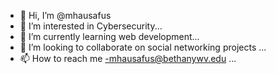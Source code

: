 - 👋 Hi, I’m @mhausafus
- 👀 I’m interested in Cybersecurity...
- 🌱 I’m currently learning web development...
- 💞️ I’m looking to collaborate on social networking projects ...
- 📫 How to reach me -mhausafus@bethanywv.edu ... 

<!---
Add code here
--->
